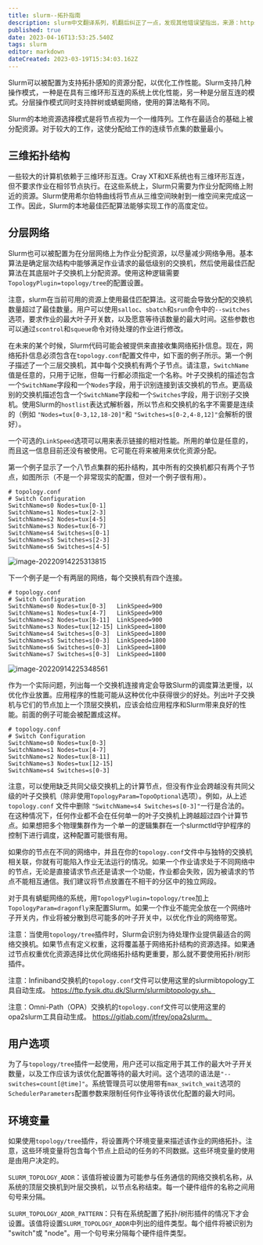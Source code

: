 ```yaml
---
title: slurm--拓扑指南
description: slurm中文翻译系列，机翻后纠正了一点，发现其他错误望指出，来源：https://github.com/SchedMD/slurm/blob/master/doc/html/topology.shtml
published: true
date: 2023-04-16T13:53:25.540Z
tags: slurm
editor: markdown
dateCreated: 2023-03-19T15:34:03.162Z
---
```


Slurm可以被配置为支持拓扑感知的资源分配，以优化工作性能。Slurm支持几种操作模式，一种是在具有三维环形互连的系统上优化性能，另一种是分层互连的模式。分层操作模式同时支持胖树或蜻蜓网络，使用的算法略有不同。

Slurm的本地资源选择模式是将节点视为一个一维阵列。工作在最适合的基础上被分配资源。对于较大的工作，这使分配给工作的连续节点集的数量最小。

## 三维拓扑结构

一些较大的计算机依赖于三维环形互连。Cray XT和XE系统也有三维环形互连，但不要求作业在相邻节点执行。在这些系统上，Slurm只需要为作业分配网络上附近的资源。Slurm使用希尔伯特曲线将节点从三维空间映射到一维空间来完成这一工作。因此，Slurm的本地最佳匹配算法能够实现工作的高度定位。

## 分层网络

Slurm也可以被配置为在分层网络上为作业分配资源，以尽量减少网络争用。基本算法是确定层次结构中能够满足作业请求的最低级别的交换机，然后使用最佳匹配算法在其底层叶子交换机上分配资源。使用这种逻辑需要`TopologyPlugin=topology/tree`的配置设置。

注意，slurm在当前可用的资源上使用最佳匹配算法。这可能会导致分配的交换机数量超过了最佳数量。用户可以使用`salloc`、`sbatch`和`srun`命令中的`--switches`选项，要求作业的最大叶子开关数，以及愿意等待该数量的最大时间。这些参数也可以通过`scontrol`和`squeue`命令对待处理的作业进行修改。

在未来的某个时候，Slurm代码可能会被提供来直接收集网络拓扑信息。现在，网络拓扑信息必须包含在`topology.conf`配置文件中，如下面的例子所示。第一个例子描述了一个三层交换机，其中每个交换机有两个子节点。请注意，`SwitchName`值是任意的，只用于记账，但每一行都必须指定一个名称。叶子交换机的描述包含一个`SwitchName`字段和一个`Nodes`字段，用于识别连接到该交换机的节点。更高级别的交换机描述包含一个`SwitchName`字段和一个`Switches`字段，用于识别子交换机。使用Slurm的`hostlist`表达式解析器，所以节点和交换机的名字不需要是连续的（例如 `"Nodes=tux[0-3,12,18-20]"`和 `"Switches=s[0-2,4-8,12]"`会解析的很好）。

一个可选的`LinkSpeed`选项可以用来表示链接的相对性能。所用的单位是任意的，而且这一信息目前还没有被使用。它可能在将来被用来优化资源分配。

第一个例子显示了一个八节点集群的拓扑结构，其中所有的交换机都只有两个子节点，如图所示（不是一个非常现实的配置，但对一个例子很有用）。

```
# topology.conf
# Switch Configuration
SwitchName=s0 Nodes=tux[0-1]
SwitchName=s1 Nodes=tux[2-3]
SwitchName=s2 Nodes=tux[4-5]
SwitchName=s3 Nodes=tux[6-7]
SwitchName=s4 Switches=s[0-1]
SwitchName=s5 Switches=s[2-3]
SwitchName=s6 Switches=s[4-5]
```

![image-20220914225313815](https://yhblog-1254039996.cos.ap-guangzhou.myqcloud.com/img-blog/image-20220914225313815.png)

下一个例子是一个有两层的网络，每个交换机有四个连接。

```
# topology.conf
# Switch Configuration
SwitchName=s0 Nodes=tux[0-3]   LinkSpeed=900
SwitchName=s1 Nodes=tux[4-7]   LinkSpeed=900
SwitchName=s2 Nodes=tux[8-11]  LinkSpeed=900
SwitchName=s3 Nodes=tux[12-15] LinkSpeed=1800
SwitchName=s4 Switches=s[0-3]  LinkSpeed=1800
SwitchName=s5 Switches=s[0-3]  LinkSpeed=1800
SwitchName=s6 Switches=s[0-3]  LinkSpeed=1800
SwitchName=s7 Switches=s[0-3]  LinkSpeed=1800
```

![image-20220914225348561](https://yhblog-1254039996.cos.ap-guangzhou.myqcloud.com/img-blog/image-20220914225348561.png)

作为一个实际问题，列出每一个交换机连接肯定会导致Slurm的调度算法更慢，以优化作业放置。应用程序的性能可能从这种优化中获得很少的好处。列出叶子交换机与它们的节点加上一个顶层交换机，应该会给应用程序和Slurm带来良好的性能。前面的例子可能会被配置成这样。

```
# topology.conf
# Switch Configuration
SwitchName=s0 Nodes=tux[0-3]
SwitchName=s1 Nodes=tux[4-7]
SwitchName=s2 Nodes=tux[8-11]
SwitchName=s3 Nodes=tux[12-15]
SwitchName=s4 Switches=s[0-3]
```

注意，可以使用缺乏共同父级交换机上的计算节点，但没有作业会跨越没有共同父级的叶子交换机（除非使用`TopologyParam=TopoOptional`选项）。例如，从上述 `topology.conf` 文件中删除 `"SwitchName=s4 Switches=s[0-3]"`一行是合法的。在这种情况下，任何作业都不会在任何单一的叶子交换机上跨越超过四个计算节点。如果想把多个物理集群作为一个单一的逻辑集群在一个slurmctld守护程序的控制下进行调度，这种配置可能很有用。

如果你的节点在不同的网络中，并且在你的`topology.conf`文件中与独特的交换机相关联，你就有可能陷入作业无法运行的情况。如果一个作业请求处于不同网络中的节点，无论是直接请求节点还是请求一个功能，作业都会失败，因为被请求的节点不能相互通信。我们建议将节点放置在不相干的分区中的独立网段。

对于具有蜻蜓网络的系统，用`TopologyPlugin=topology/tree`加上`TopologyParam=dragonfly`来配置Slurm。如果一个作业不能完全放在一个网络叶子开关内，作业将被分散到尽可能多的叶子开关中，以优化作业的网络带宽。

注意：当使用`topology/tree`插件时，Slurm会识别为待处理作业提供最适合的网络交换机。如果节点有定义权重，这将覆盖基于网络拓扑结构的资源选择。如果通过节点权重优化资源选择比优化网络拓扑结构更重要，那么就不要使用拓扑/树形插件。

注意：Infiniband交换机的`topology.conf`文件可以使用这里的slurmibtopology工具自动生成。
https://ftp.fysik.dtu.dk/Slurm/slurmibtopology.sh。

注意：Omni-Path（OPA）交换机的`topology.conf`文件可以使用这里的opa2slurm工具自动生成。
https://gitlab.com/jtfrey/opa2slurm。

## 用户选项

为了与`topology/tree`插件一起使用，用户还可以指定用于其工作的最大叶子开关数量，以及工作应该为该优化配置等待的最大时间。这个选项的语法是`"--switches=count[@time]"`。系统管理员可以使用带有`max_switch_wait`选项的`SchedulerParameters`配置参数来限制任何作业等待该优化配置的最大时间。

## 环境变量

如果使用`topology/tree`插件，将设置两个环境变量来描述该作业的网络拓扑。注意，这些环境变量将包含每个节点上启动的任务的不同数据。这些环境变量的使用是由用户决定的。

`SLURM_TOPOLOGY_ADDR`：该值将被设置为可能参与任务通信的网络交换机名称，从系统的顶层交换机到叶层交换机，以节点名称结束。每一个硬件组件的名称之间用句号来分隔。

`SLURM_TOPOLOGY_ADDR_PATTERN`：只有在系统配置了拓扑/树形插件的情况下才会设置。该值将设置`SLURM_TOPOLOGY_ADDR`中列出的组件类型。每个组件将被识别为 "switch"或 "node"。用一个句号来分隔每个硬件组件类型。